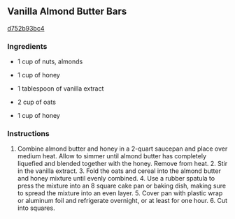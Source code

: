 ## Vanilla Almond Butter Bars

[d752b93bc4](http://tastykitchen.com/recipes/desserts/vanilla-almond-butter-bars/)

### Ingredients

 - 1 cup of nuts, almonds

 - 1 cup of honey

 - 1 tablespoon of vanilla extract

 - 2 cup of oats

 - 1 cup of honey

### Instructions

1. Combine almond butter and honey in a 2-quart saucepan and place over medium heat. Allow to simmer until almond butter has completely liquefied and blended together with the honey. Remove from heat. 2. Stir in the vanilla extract. 3. Fold the oats and cereal into the almond butter and honey mixture until evenly combined. 4. Use a rubber spatula to press the mixture into an 8 square cake pan or baking dish, making sure to spread the mixture into an even layer. 5. Cover pan with plastic wrap or aluminum foil and refrigerate overnight, or at least for one hour. 6. Cut into squares.